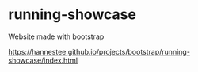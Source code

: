 # running-showcase
Website made with bootstrap

https://hannestee.github.io/projects/bootstrap/running-showcase/index.html
